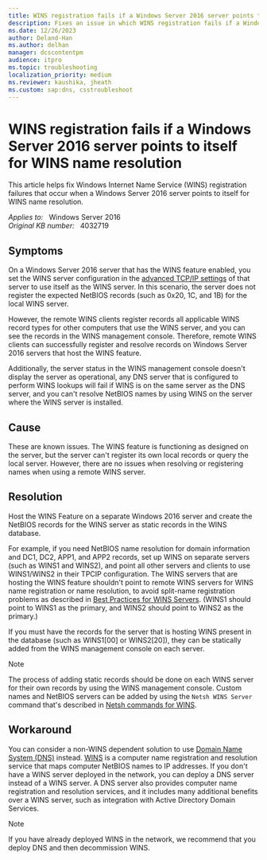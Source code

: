 ```yaml
---
title: WINS registration fails if a Windows Server 2016 server points to itself for WINS name resolution
description: Fixes an issue in which WINS registration fails if a Windows Server 2016 server points to self for name resolution.
ms.date: 12/26/2023
author: Deland-Han
ms.author: delhan
manager: dcscontentpm
audience: itpro
ms.topic: troubleshooting
localization_priority: medium
ms.reviewer: kaushika, jheath
ms.custom: sap:dns, csstroubleshoot
---
```

# WINS registration fails if a Windows Server 2016 server points to itself for WINS name resolution

This article helps fix Windows Internet Name Service (WINS) registration failures that occur when a Windows Server 2016 server points to itself for WINS name resolution.

_Applies to:_ &nbsp; Windows Server 2016  
_Original KB number:_ &nbsp; 4032719

## Symptoms

On a Windows Server 2016 server that has the WINS feature enabled, you set the WINS server configuration in the [advanced TCP/IP settings](/previous-versions/tn-archive/dd163570(v=technet.10)) of that server to use itself as the WINS server. In this scenario, the server does not register the expected NetBIOS records (such as 0x20, 1C, and 1B) for the local WINS server.

However, the remote WINS clients register records all applicable WINS record types for other computers that use the WINS server, and you can see the records in the WINS management console. Therefore, remote WINS clients can successfully register and resolve records on Windows Server 2016 servers that host the WINS feature.

Additionally, the server status in the WINS management console doesn't display the server as operational, any DNS server that is configured to perform WINS lookups will fail if WINS is on the same server as the DNS server, and you can't resolve NetBIOS names by using WINS on the server where the WINS server is installed.

## Cause

These are known issues. The WINS feature is functioning as designed on the server, but the server can't register its own local records or query the local server. However, there are no issues when resolving or registering names when using a remote WINS server.

## Resolution

Host the WINS Feature on a separate Windows 2016 server and create the NetBIOS records for the WINS server as static records in the WINS database.

For example, if you need NetBIOS name resolution for domain information and DC1, DC2, APP1, and APP2 records, set up WINS on separate servers (such as WINS1 and WINS2), and point all other servers and clients to use WINS1/WINS2 in their TPCIP configuration. The WINS servers that are hosting the WINS feature shouldn't point to remote WINS servers for WINS name registration or name resolution, to avoid split-name registration problems as described in [Best Practices for WINS Servers](/previous-versions/windows/it-pro/windows-2000-server/cc959209(v=technet.10)). (WINS1 should point to WINS1 as the primary, and WINS2 should point to WINS2 as the primary.)

If you must have the records for the server that is hosting WINS present in the database (such as WINS1[00] or WINS2[20]), they can be statically added from the WINS management console on each server.

> [!NOTE]
> The process of adding static records should be done on each WINS server for their own records by using the WINS management console. Custom names and NetBIOS servers can be added by using the `Netsh WINS Server` command that's described in [Netsh commands for WINS](/previous-versions/windows/it-pro/windows-xp/bb490946(v=technet.10)).

## Workaround

You can consider a non-WINS dependent solution to use [Domain Name System (DNS)](/windows-server/networking/dns/dns-top) instead. [WINS](/windows-server/networking/technologies/wins/wins-top) is a computer name registration and resolution service that maps computer NetBIOS names to IP addresses. If you don't have a WINS server deployed in the network, you can deploy a DNS server instead of a WINS server. A DNS server also provides computer name registration and resolution services, and it includes many additional benefits over a WINS server, such as integration with Active Directory Domain Services.

> [!NOTE]
> If you have already deployed WINS in the network, we recommend that you deploy DNS and then decommission WINS.
